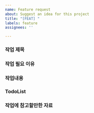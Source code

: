 ```yaml
---
name: Feature request
about: Suggest an idea for this project
title: "[FEAT] "
labels: feature
assignees: ''

---
```


### 작업 제목

### 작업 필요 이유

### 작업내용

### TodoList

### 작업에 참고할만한 자료
